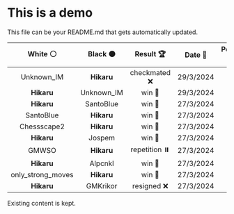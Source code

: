# This is a demo

This file can be your README.md that gets automatically updated.

<!--START_SECTION:chessStats-->
<!-- Automatically generated with https://github.com/Balastrong/chess-stats-action -->

| White ⚪ | Black ⚫ | Result 🏆 | Date 📅 | Position 🗺️ |
|:---:|:---:|:---:|:---:|:---:|
| Unknown_IM | **Hikaru** | checkmated ❌ | 29/3/2024 | <a href="http://www.ee.unb.ca/cgi-bin/tervo/fen.pl?select=8/7p/p2Q4/Pppk4/n3N3/3P4/1PP4P/7K b - -">Link</a> |
| **Hikaru** | Unknown_IM | win 🥇 | 29/3/2024 | <a href="http://www.ee.unb.ca/cgi-bin/tervo/fen.pl?select=8/pR1rqkb1/2p4p/2P2Qp1/3P1p2/4p3/P5PP/1R5K b - -">Link</a> |
| **Hikaru** | SantoBlue | win 🥇 | 27/3/2024 | <a href="http://www.ee.unb.ca/cgi-bin/tervo/fen.pl?select=r2q2k1/5pp1/3b1B1p/3p1Q2/8/2PB1P2/6PP/4RK2 b - -">Link</a> |
| SantoBlue | **Hikaru** | win 🥇 | 27/3/2024 | <a href="http://www.ee.unb.ca/cgi-bin/tervo/fen.pl?select=5rk1/R4pb1/4p3/4PqP1/7p/2Q2PB1/6PK/8 w - -">Link</a> |
| Chessscape2 | **Hikaru** | win 🥇 | 27/3/2024 | <a href="http://www.ee.unb.ca/cgi-bin/tervo/fen.pl?select=r7/pp2k2N/2p5/3pPpp1/3P4/P1K5/1P2nP2/6R1 w - -">Link</a> |
| **Hikaru** | Jospem | win 🥇 | 27/3/2024 | <a href="http://www.ee.unb.ca/cgi-bin/tervo/fen.pl?select=2r1r1k1/4npb1/p2P2pp/1p2p2n/1P6/P4N1P/1BRN1PP1/2R3K1 b - -">Link</a> |
| GMWSO | **Hikaru** | repetition ⏸️ | 27/3/2024 | <a href="http://www.ee.unb.ca/cgi-bin/tervo/fen.pl?select=r1b1kb1r/ppp2ppp/3q4/8/P2Q4/8/1PP2PPP/RNB2RK1 w kq -">Link</a> |
| **Hikaru** | Alpcnkl | win 🥇 | 27/3/2024 | <a href="http://www.ee.unb.ca/cgi-bin/tervo/fen.pl?select=2rr2k1/4R1bp/p6q/PpBp1p2/5P2/2P3R1/1P3QPP/6K1 b - -">Link</a> |
| only_strong_moves | **Hikaru** | win 🥇 | 27/3/2024 | <a href="http://www.ee.unb.ca/cgi-bin/tervo/fen.pl?select=8/5p2/1p2k3/4p2p/2Npn2P/6r1/PPK5/5R2 w - -">Link</a> |
| **Hikaru** | GMKrikor | resigned ❌ | 27/3/2024 | <a href="http://www.ee.unb.ca/cgi-bin/tervo/fen.pl?select=8/R7/3rpk2/1p3p2/1P3R2/P5p1/6P1/2r3K1 w - -">Link</a> |

<!--END_SECTION:chessStats-->

Existing content is kept.
